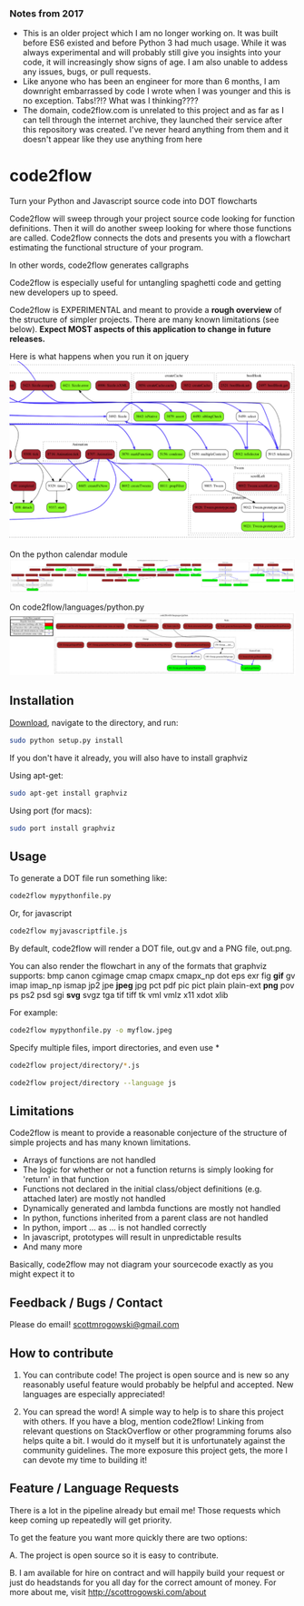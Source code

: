 ### Notes from 2017
- This is an older project which I am no longer working on. It was built before ES6 existed and before Python 3 had much usage. While it was always experimental and will probably still give you insights into your code, it will increasingly show signs of age. I am also unable to addess any issues, bugs, or pull requests.
- Like anyone who has been an engineer for more than 6 months, I am downright embarrassed by code I wrote when I was younger and this is no exception. Tabs!?!? What was I thinking????
- The domain, code2flow.com is unrelated to this project and as far as I can tell through the internet archive, they launched their service after this repository was created. I've never heard anything from them and it doesn't appear like they use anything from here

code2flow
=========

Turn your Python and Javascript source code into DOT flowcharts

Code2flow will sweep through your project source code looking for function definitions. Then it will do another sweep looking for where those functions are called. Code2flow connects the dots and presents you with a flowchart estimating the functional structure of your program.

In other words, code2flow generates callgraphs

Code2flow is especially useful for untangling spaghetti code and getting new developers up to speed.

Code2flow is EXPERIMENTAL and meant to provide a **rough overview** of the structure of simpler projects. There are many known limitations (see below). **Expect MOST aspects of this application to change in future releases.**

Here is what happens when you run it on jquery
![Alt text](jqueryexample.png)

On the python calendar module
![Alt text](calendarexample.png)

On code2flow/languages/python.py
![Alt text](pythonexample.png)

Installation
------------

[Download](https://github.com/scottrogowski/code2flow/archive/master.zip), navigate to the directory, and run:

```bash
sudo python setup.py install
```

If you don't have it already, you will also have to install graphviz

Using apt-get:
```bash
sudo apt-get install graphviz
```

Using port (for macs):
```bash
sudo port install graphviz
```

Usage
-----

To generate a DOT file run something like:

```bash
code2flow mypythonfile.py
```

Or, for javascript

```bash
code2flow myjavascriptfile.js
```

By default, code2flow will render a DOT file, out.gv and a PNG file, out.png.

You can also render the flowchart in any of the formats that graphviz supports:
bmp canon cgimage cmap cmapx cmapx_np dot eps exr fig **gif** gv imap imap_np ismap jp2 jpe **jpeg** jpg pct pdf pic pict plain plain-ext **png** pov ps ps2 psd sgi **svg** svgz tga tif tiff tk vml vmlz x11 xdot xlib

For example:
```bash
code2flow mypythonfile.py -o myflow.jpeg
```

Specify multiple files, import directories, and even use *
```bash
code2flow project/directory/*.js
```

```bash
code2flow project/directory --language js
```


Limitations
-----------

Code2flow is meant to provide a reasonable conjecture of the structure of simple projects and has many known limitations.

* Arrays of functions are not handled
* The logic for whether or not a function returns is simply looking for 'return' in that function
* Functions not declared in the initial class/object definitions (e.g. attached later) are mostly not handled
* Dynamically generated and lambda functions are mostly not handled
* In python, functions inherited from a parent class are not handled
* In python, import ... as ... is not handled correctly
* In javascript, prototypes will result in unpredictable results
* And many more

Basically, code2flow may not diagram your sourcecode exactly as you might expect it to


Feedback / Bugs / Contact
-----------------------------

Please do email!
scottmrogowski@gmail.com


How to contribute
-----------------------

1. You can contribute code! The project is open source and is new so any reasonably useful feature would probably be helpful and accepted. New languages are especially appreciated!

2. You can spread the word! A simple way to help is to share this project with others. If you have a blog, mention code2flow! Linking from relevant questions on StackOverflow or other programming forums also helps quite a bit. I would do it myself but it is unfortunately against the community guidelines. The more exposure this project gets, the more I can devote my time to building it!


Feature / Language Requests
----------------

There is a lot in the pipeline already but email me! Those requests which keep coming up repeatedly will get priority.

To get the feature you want more quickly there are two options:

A. The project is open source so it is easy to contribute.

B. I am available for hire on contract and will happily build your request or just do headstands for you all day for the correct amount of money. For more about me, visit http://scottrogowski.com/about
